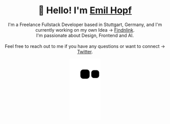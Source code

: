 

<h1 align="center">
  👋 Hello! I'm <a href="https://www.findnlink.com/de/member/emil" target="_blank">Emil Hopf</a>
</h1>

<p align="center">
I'm a Freelance Fullstack Developer based in Stuttgart, Germany, and I'm currently working on my own Idea -> <a href="https://findnlink.com">Findnlink</a>. 
  <br />
  I'm passionate about Design, Frontend and AI.
  <br />
  <br />
  Feel free to reach out to me if you have any questions or want to connect -> <a href="https://twitter.com/emilhopf">Twitter</a>.
</p>

<p align="center">
  <img src="https://github.com/jaemil/jaemil/blob/output/github-contribution-snake.svg" alt="My Contributions Graph" />
</p>

